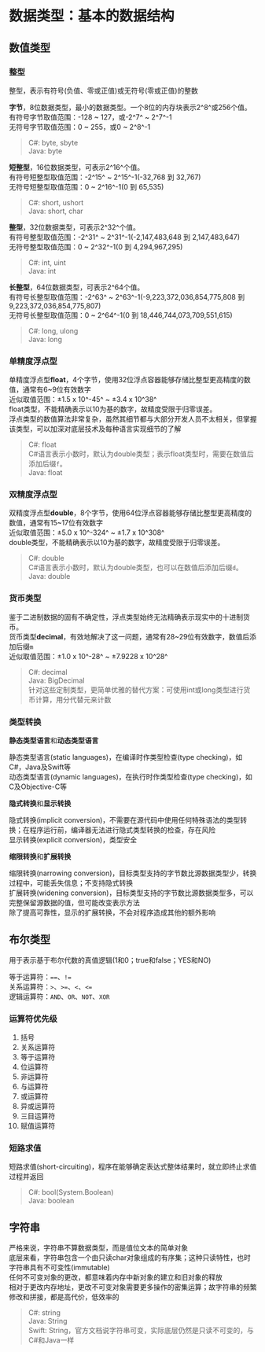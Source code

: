﻿# 数据类型：基本的数据结构

## 数值类型

### 整型

整型，表示有符号(负值、零或正值)或无符号(零或正值)的整数  

**字节**，8位数据类型，最小的数据类型。一个8位的内存块表示2^8^或256个值。  
有符号字节取值范围：-128 ~ 127，或-2^7^ ~ 2^7^-1  
无符号字节取值范围：0 ~ 255，或0 ~ 2^8^-1  
> C#: byte, sbyte  
> Java: byte  

**短整型**，16位数据类型，可表示2^16^个值。  
有符号短整型取值范围：-2^15^ ~ 2^15^-1(-32,768 到 32,767)  
无符号短整型取值范围：0 ~ 2^16^-1(0 到 65,535)  
> C#: short, ushort  
> Java: short, char  

**整型**，32位数据类型，可表示2^32^个值。  
有符号整型取值范围：-2^31^ ~ 2^31^-1(-2,147,483,648 到 2,147,483,647)  
无符号整型取值范围：0 ~ 2^32^-1(0 到 4,294,967,295)  
> C#: int, uint  
> Java: int  

**长整型**，64位数据类型，可表示2^64个值。  
有符号长整型取值范围：-2^63^ ~ 2^63^-1(-9,223,372,036,854,775,808 到 9,223,372,036,854,775,807)  
无符号长整型取值范围：0 ~ 2^64^-1(0 到 18,446,744,073,709,551,615)  
> C#: long, ulong  
> Java: long  

### 单精度浮点型

单精度浮点型**float**，4个字节，使用32位浮点容器能够存储比整型更高精度的数值，通常有6~9位有效数字  
近似取值范围：±1.5 x 10^-45^ ~ ±3.4 x 10^38^  
float类型，不能精确表示以10为基的数字，故精度受限于归零误差。  
浮点类型的数值算法非常复杂，虽然其细节都与大部分开发人员不太相关，但掌握该类型，可以加深对底层技术及每种语言实现细节的了解  
> C#: float  
> C#语言表示小数时，默认为double类型；表示float类型时，需要在数值后添加后缀`f`。  
> Java: float  

### 双精度浮点型

双精度浮点型**double**，8个字节，使用64位浮点容器能够存储比整型更高精度的数值，通常有15~17位有效数字  
近似取值范围：±5.0 x 10^-324^ ~ ±1.7 x 10^308^  
double类型，不能精确表示以10为基的数字，故精度受限于归零误差。   
> C#: double  
> C#语言表示小数时，默认为double类型，也可以在数值后添加后缀`d`。  
> Java: double  

### 货币类型

鉴于二进制数据的固有不确定性，浮点类型始终无法精确表示现实中的十进制货币。  
货币类型**decimal**，有效地解决了这一问题，通常有28~29位有效数字，数值后添加后缀`m`    
近似取值范围：±1.0 x 10^-28^ ~ ±7.9228 x 10^28^     
> C#: decimal  
> Java: BigDecimal  
> 针对这些定制类型，更简单优雅的替代方案：可使用int或long类型进行货币计算，用分代替元来计数  

### 类型转换

**静态类型语言**和**动态类型语言**  

静态类型语言(static languages)，在编译时作类型检查(type checking)，如C#，Java及Swift等  
动态类型语言(dynamic languages)，在执行时作类型检查(type checking)，如C及Objective-C等  

**隐式转换**和**显示转换**  

隐式转换(implicit conversion)，不需要在源代码中使用任何特殊语法的类型转换；在程序运行前，编译器无法进行隐式类型转换的检查，存在风险  
显示转换(explicit conversion)，类型安全  

**缩限转换**和**扩展转换**  

缩限转换(narrowing conversion)，目标类型支持的字节数比源数据类型少，转换过程中，可能丢失信息；不支持隐式转换  
扩展转换(widening conversion)，目标类型支持的字节数比源数据类型多，可以完整保留源数据的值，但可能改变表示方法  
除了提高可靠性，显示的扩展转换，不会对程序造成其他的额外影响  

## 布尔类型

用于表示基于布尔代数的真值逻辑(1和0；true和false；YES和NO)  

等于运算符：`==`、`!=`  
关系运算符：`>`、`>=`、`<`、`<=`  
逻辑运算符：`AND`、`OR`、`NOT`、`XOR` 

### 运算符优先级

1. 括号  
2. 关系运算符  
3. 等于运算符  
4. 位运算符  
5. 非运算符  
6. 与运算符  
7. 或运算符  
8. 异或运算符  
9. 三目运算符  
10. 赋值运算符  

### 短路求值

短路求值(short-circuiting)，程序在能够确定表达式整体结果时，就立即终止求值过程并返回  

> C#: bool(System.Boolean)  
> Java: boolean  

## 字符串

严格来说，字符串不算数据类型，而是值位文本的简单对象  
底层来看，字符串包含一个由只读char对象组成的有序集；这种只读特性，也时字符串具有不可变性(immutable)  
任何不可变对象的更改，都意味着内存中新对象的建立和旧对象的释放  
相对于更改内存地址，更改不可变对象需要更多操作的密集运算；故字符串的频繁修改和拼接，都是高代价，低效率的  

> C#: string  
> Java: String  
> Swift: String，官方文档说字符串可变，实际底层仍然是只读不可变的，与C#和Java一样  
